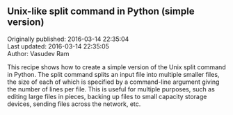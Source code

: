 ## Unix-like split command in Python (simple version)  
Originally published: 2016-03-14 22:35:04  
Last updated: 2016-03-14 22:35:05  
Author: Vasudev Ram  
  
This recipe shows how to create a simple version of the Unix split command in Python. The split command splits an input file into multiple smaller files, the size of each of which is specified by a command-line argument giving the number of lines per file. This is useful for multiple purposes, such as editing large files in pieces, backing up files to small capacity storage devices, sending files across the network, etc.
